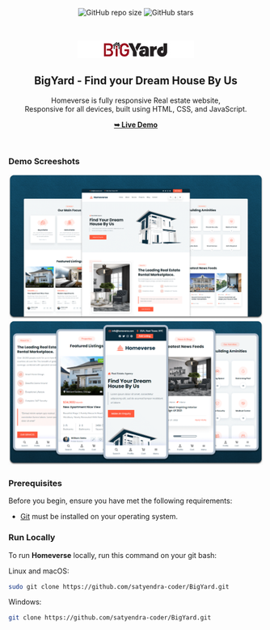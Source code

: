 <div align="center">
  
  ![GitHub repo size](https://img.shields.io/github/repo-size/codewithsadee/homeverse)
  ![GitHub stars](https://img.shields.io/github/stars/codewithsadee/homeverse?style=social)

  <br />
  <br />
  
  <img src="./readme-images/project-logo.png" />

  <h2 align="center">BigYard - Find your Dream House By Us</h2>

  Homeverse is fully responsive Real estate website, <br />Responsive for all devices, built using HTML, CSS, and JavaScript.

  <a href="https://satyendra-coder.github.io/BigYard/"><strong>➥ Live Demo</strong></a>

</div>

<br />

### Demo Screeshots

![homeverse Desktop Demo](./readme-images/desktop.png "Desktop Demo")
![homeverse Mobile Demo](./readme-images/mobile.png "Mobile Demo")

### Prerequisites

Before you begin, ensure you have met the following requirements:

* [Git](https://git-scm.com/downloads "Download Git") must be installed on your operating system.

### Run Locally

To run **Homeverse** locally, run this command on your git bash:

Linux and macOS:

```bash
sudo git clone https://github.com/satyendra-coder/BigYard.git
```

Windows:

```bash
git clone https://github.com/satyendra-coder/BigYard.git
```
